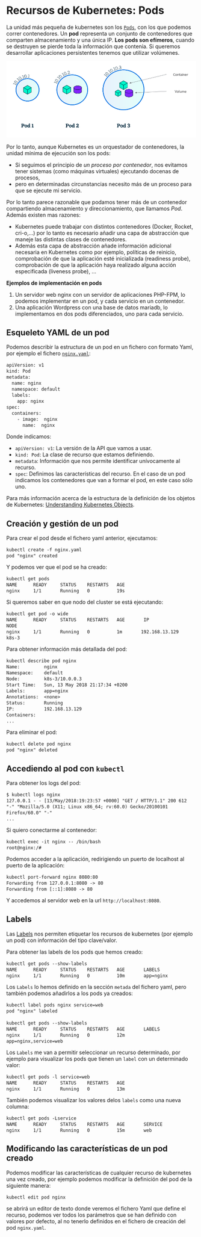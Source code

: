 # Recursos de Kubernetes: Pods

La unidad más pequeña de kubernetes son los [`Pods`](https://kubernetes.io/docs/concepts/workloads/pods/pod/), con los que podemos correr contenedores. Un **pod** representa un conjunto de contenedores que comparten almacenamiento y una única IP. **Los pods son efímeros**, cuando se destruyen se pierde toda la información que contenía. Si queremos desarrollar aplicaciones persistentes tenemos que utilizar volúmenes.

![pod](img/pod.png)

Por lo tanto, aunque Kubernetes es un orquestador de contenedores, la unidad mínima de ejecución son los pods:

* Si seguimos el principio de *un proceso por contenedor*, nos evitamos tener sistemas (como máquinas virtuales) ejecutando docenas de procesos, 
* pero en determinadas circunstancias necesito más de un proceso para que se ejecute mi servicio. 

Por lo tanto parece razonable que podamos tener más de un contenedor compartiendo almacenamiento y direccionamiento, que llamamos *Pod*. Además existen mas razones:

* Kubernetes puede trabajar con distintos contenedores (Docker, Rocket, cri-o,...) por lo tanto es necesario añadir una capa de abstracción que maneje las distintas clases de contenedores.
* Además esta capa de abstracción añade información adicional necesaria en Kubernetes como por ejemplo, políticas de reinicio, comprobación de que la aplicación esté inicializada (readiness probe), comprobación de que la aplicación haya realizado alguna acción especificada (liveness probe), ...

**Ejemplos de implementación en pods**

1. Un servidor web nginx con un servidor de aplicaciones PHP-FPM, lo podemos implementar en un pod, y cada servicio en un contenedor. 
2. Una aplicación Wordpress con una base de datos mariadb, lo implementamos en dos pods diferenciados, uno para cada servicio.

## Esqueleto YAML de un pod

Podemos describir la estructura de un pod en un fichero con formato Yaml, por ejemplo el fichero [`nginx.yaml`](ejemplos/nginx/nginx.yaml):

    apiVersion: v1
    kind: Pod
    metadata:
      name: nginx
      namespace: default
      labels:
        app: nginx
    spec:
      containers:
        - image:  nginx
          name:  nginx

Donde indicamos:

* `apiVersion: v1`: La versión de la API que vamos a usar.
* `kind: Pod`: La clase de recurso que estamos definiendo.
* `metadata`: Información que nos permite identificar unívocamente al recurso.
* `spec`: Definimos las características del recurso. En el caso de un pod indicamos los contenedores que van a formar el pod, en este caso sólo uno.

Para más información acerca de la estructura de la definición de los objetos de Kubernetes: [Understanding Kubernetes Objects](https://kubernetes.io/docs/concepts/overview/working-with-objects/kubernetes-objects/).

## Creación y gestión de un pod

Para crear el pod desde el fichero yaml anterior, ejecutamos:

    kubectl create -f nginx.yaml
    pod "nginx" created

Y podemos ver que el pod se ha creado:

    kubectl get pods
    NAME      READY     STATUS    RESTARTS   AGE
    nginx     1/1       Running   0          19s

Si queremos saber en que nodo del cluster se está ejecutando:

    kubectl get pod -o wide
    NAME      READY     STATUS    RESTARTS   AGE       IP                   NODE
    nginx     1/1       Running   0          1m       192.168.13.129    k8s-3


Para obtener información más detallada del pod:

    kubectl describe pod nginx
    Name:         nginx
    Namespace:    default
    Node:         k8s-3/10.0.0.3
    Start Time:   Sun, 13 May 2018 21:17:34 +0200
    Labels:       app=nginx
    Annotations:  <none>
    Status:       Running
    IP:           192.168.13.129
    Containers:
    ...

Para eliminar el pod:

    kubectl delete pod nginx
    pod "nginx" deleted


## Accediendo al pod con `kubectl`

Para obtener los logs del pod:

    $ kubectl logs nginx
    127.0.0.1 - - [13/May/2018:19:23:57 +0000] "GET / HTTP/1.1" 200 612     "-" "Mozilla/5.0 (X11; Linux x86_64; rv:60.0) Gecko/20100101    Firefox/60.0" "-"
    ...

Si quiero conectarme al contenedor:

    kubectl exec -it nginx -- /bin/bash
    root@nginx:/# 

Podemos acceder a la aplicación, redirigiendo un puerto de localhost al puerto de la aplicación:

    kubectl port-forward nginx 8080:80
    Forwarding from 127.0.0.1:8080 -> 80
    Forwarding from [::1]:8080 -> 80

Y accedemos al servidor web en la url `http://localhost:8080`.

## Labels

Las [Labels](https://kubernetes.io/docs/concepts/overview/working-with-objects/labels/) nos permiten etiquetar los recursos de kubernetes (por ejemplo un pod) con información del tipo clave/valor.

Para obtener las labels de los pods que hemos creado:

    kubectl get pods --show-labels
    NAME      READY     STATUS    RESTARTS   AGE       LABELS
    nginx     1/1       Running   0          10m       app=nginx

Los `Labels` lo hemos definido en la sección `metada` del fichero yaml, pero también podemos añadirlos a los pods ya creados:

    kubectl label pods nginx service=web
    pod "nginx" labeled

    kubectl get pods --show-labels
    NAME      READY     STATUS    RESTARTS   AGE       LABELS
    nginx     1/1       Running   0          12m       app=nginx,service=web

Los `Labels` me van a permitir seleccionar un recurso determinado, por ejemplo para visualizar los pods que tienen un `label` con un determinado valor:

    kubectl get pods -l service=web
    NAME      READY     STATUS    RESTARTS   AGE
    nginx     1/1       Running   0          13m

También podemos visualizar los valores delos `labels` como una nueva columna:

    kubectl get pods -Lservice
    NAME      READY     STATUS    RESTARTS   AGE       SERVICE
    nginx     1/1       Running   0          15m       web

## Modificando las características de un pod creado

Podemos modificar las características de cualquier recurso de kubernetes una vez creado, por ejemplo podemos modificar la definición del pod de la siguiente manera:

    kubectl edit pod nginx

se abrirá un editor de texto donde veremos el fichero Yaml que define el recurso, podemos ver todos los parámetros que se han definido con valores por defecto, al no tenerlo definidos en el fichero de creación del pod `nginx.yaml`.